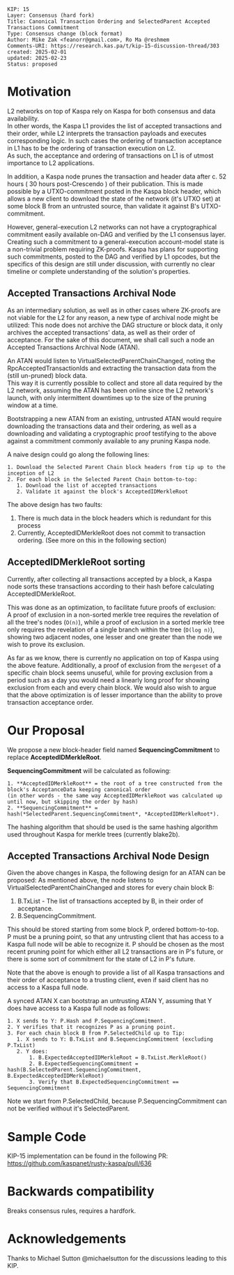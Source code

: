 ```
KIP: 15
Layer: Consensus (hard fork)
Title: Canonical Transaction Ordering and SelectedParent Accepted Transactions Commitment
Type: Consensus change (block format)
Author: Mike Zak <feanorr@gmail.com>, Ro Ma @reshmem
Comments-URI: https://research.kas.pa/t/kip-15-discussion-thread/303
created: 2025-02-01
updated: 2025-02-23
Status: proposed 
```

# Motivation
L2 networks on top of Kaspa rely on Kaspa for both consensus and data availability.  
In other words, the Kaspa L1 provides the list of accepted transactions and their order, 
while L2 interprets the transaction payloads and executes corresponding logic.
In such cases the ordering of transaction acceptance in L1 has to be the ordering of transaction execution on L2.  
As such, the acceptance and ordering of transactions on L1 is of utmost importance to L2 applications. 

In addition, a Kaspa node prunes the transaction and header data after c. 52 hours ( 30 hours post-Crescendo ) 
of their publication. This is made possible by a UTXO-commitment posted in the Kaspa block header, which allows a new
client to download the state of the network (it's UTXO set) at some block B from an untrusted source, than validate
it against B's UTXO-commitment.

However, general-execution L2 networks can not have a cryptographical commitment easily available on-DAG and verified 
by the L1 consensus layer.  
Creating such a commitment to a general-execution account-model state is a non-trivial problem requiring ZK-proofs.
Kaspa has plans for supporting such commitments, posted to the DAG and verified by L1 opcodes, but the specifics of
this design are still under discussion, with currently no clear timeline or complete understanding of the solution's
properties.

## Accepted Transactions Archival Node 
As an intermediary solution, as well as in other cases where ZK-proofs are not viable for the L2 for any reason, a new 
type of archival node might be utilized: This node does not archive the DAG structure or block data, it only archives 
the accepted transactions' data, as well as their order of acceptance. For the sake of this document, we shall call
such a node an Accepted Transactions Archival Node (ATAN).

An ATAN would listen to VirtualSelectedParentChainChanged, noting the RpcAcceptedTransactionIds and extracting the 
transaction data from the (still un-pruned) block data.  
This way it is currently possible to collect and store all data required by the L2 network, assuming the 
ATAN has been online since the L2 network's launch, with only intermittent downtimes up to the size of the 
pruning window at a time.

Bootstrapping a new ATAN from an existing, untrusted ATAN would require downloading the transactions data and their 
ordering, as well as a downloading and validating a cryptographic proof testifying to the above against a 
commitment commonly available to any pruning Kaspa node.

A naive design could go along the following lines:
```
1. Download the Selected Parent Chain block headers from tip up to the inception of L2
2. For each block in the Selected Parent Chain bottom-to-top:
   1. Download the list of accepted transactions
   2. Validate it against the block's AcceptedIDMerkleRoot
```

The above design has two faults:
1. There is much data in the block headers which is redundant for this process 
2. Currently, AcceptedIDMerkleRoot does not commit to transaction ordering. (See more on this in the following section)

## AcceptedIDMerkleRoot sorting
Currently, after collecting all transactions accepted by a block, a Kaspa node sorts these transactions according
to their hash before calculating AcceptedIDMerkleRoot.  

This was done as an optimization, to facilitate future proofs of exclusion:  
A proof of exclusion in a non-sorted merkle tree requires the revelation of all the tree's nodes (`O(n)`), while 
a proof of exclusion in a sorted merkle tree only requires the revelation of a single branch within the 
tree (`O(log n)`), showing two adjacent nodes, one lesser and one greater than the node we wish to prove its exclusion.

As far as we know, there is currently no application on top of Kaspa using the above feature. Additionally, a proof of exclusion from the `mergeset` of a specific chain block seems unuseful, while for proving exclusion from a period such as a day you would need a linearly long proof for showing exclusion from each and every chain block.
We would also wish to argue that the above optimization is of lesser importance than the ability to prove transaction acceptance order. 

# Our Proposal
We propose a new block-header field named **SequencingCommitment** to replace **AcceptedIDMerkleRoot**.

**SequencingCommitment** will be calculated as following:
```
1. **AcceptedIDMerkleRoot** = the root of a tree constructed from the block's AcceptanceData keeping canonical order 
(in other words - the same way AcceptedIDMerkleRoot was calculated up until now, but skipping the order by hash)
2. **SequencingCommitment** = hash(*SelectedParent.SequencingCommitment*, *AcceptedIDMerkleRoot*).
```
The hashing algorithm that should be used is the same hashing algorithm used throughout Kaspa for merkle trees
(currently blake2b).

## Accepted Transactions Archival Node Design
Given the above changes in Kaspa, the following design for an ATAN can be proposed:
As mentioned above, the node listens to VirtualSelectedParentChainChanged and stores for every chain block B:
1. B.TxList - The list of transactions accepted by B, in their order of acceptance.
2. B.SequencingCommitment.

This should be stored starting from some block P, ordered bottom-to-top.  
P must be a pruning point, so that any untrusting client that has access to a Kaspa full node will be able
to recognize it.
P should be chosen as the most recent pruning point for which either all L2 transactions are in P's future, 
or there is some sort of commitment for the state of L2 in P's future.

Note that the above is enough to provide a list of all Kaspa transactions and their order of acceptance to a trusting
client, even if said client has no access to a Kaspa full node.

A synced ATAN X can bootstrap an untrusting ATAN Y, assuming that Y does have access to a Kaspa full node as follows:
```
1. X sends to Y: P.Hash and P.SequencingCommitment.
2. Y verifies that it recognizes P as a pruning point.
3. For each chain block B from P.SelectedChild up to Tip:
   1. X sends to Y: B.TxList and B.SequencingCommitment (excluding P.TxList)
   2. Y does:
       1. B.ExpectedAcceptedIDMerkleRoot = B.TxList.MerkleRoot()
       2. B.ExpectedSequencingCommitment = hash(B.SelectedParent.SequencingCommitment, B.ExpectedAcceptedIDMerkleRoot)
       3. Verify that B.ExpectedSequencingCommitment == SequencingCommitment
```
Note we start from P.SelectedChild, because P.SequencingCommitment can not be verified without it's SelectedParent.

# Sample Code
KIP-15 implementation can be found in the following PR: https://github.com/kaspanet/rusty-kaspa/pull/636 

# Backwards compatibility
Breaks consensus rules, requires a hardfork.

# Acknowledgements
Thanks to Michael Sutton @michaelsutton for the discussions leading to this KIP.  

